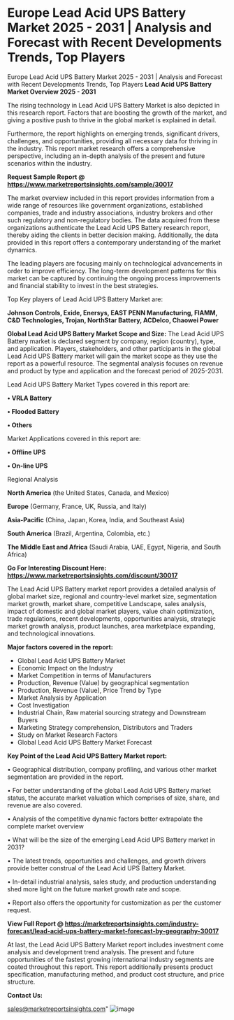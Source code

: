 # Europe Lead Acid UPS Battery Market 2025 - 2031 | Analysis and Forecast with Recent Developments Trends, Top Players
 Europe Lead Acid UPS Battery Market 2025 - 2031 | Analysis and Forecast with Recent Developments Trends, Top Players
<Strong> Lead Acid UPS Battery Market Overview 2025 - 2031</strong>

The rising technology in Lead Acid UPS Battery Market is also depicted in this research report. Factors that are boosting the growth of the market, and giving a positive push to thrive in the global market is explained in detail.

Furthermore, the report highlights on emerging trends, significant drivers, challenges, and opportunities, providing all necessary data for thriving in the industry. This report market research offers a comprehensive perspective, including an in-depth analysis of the present and future scenarios within the industry.

<strong>Request Sample Report @ <a href=https://www.marketreportsinsights.com/sample/30017>https://www.marketreportsinsights.com/sample/30017</a></strong>

The market overview included in this report provides information from a wide range of resources like government organizations, established companies, trade and industry associations, industry brokers and other such regulatory and non-regulatory bodies. The data acquired from these organizations authenticate the Lead Acid UPS Battery research report, thereby aiding the clients in better decision making. Additionally, the data provided in this report offers a contemporary understanding of the market dynamics.

The leading players are focusing mainly on technological advancements in order to improve efficiency. The long-term development patterns for this market can be captured by continuing the ongoing process improvements and financial stability to invest in the best strategies.

Top Key players of Lead Acid UPS Battery Market are:

<strong>Johnson Controls, Exide, Enersys, EAST PENN Manufacturing, FIAMM, C&D Technologies, Trojan, NorthStar Battery, ACDelco, Chaowei Power</strong>

<strong><b>Global Lead Acid UPS Battery Market Scope and Size:</b></strong>
The Lead Acid UPS Battery market is declared segment by company, region (country), type, and application. Players, stakeholders, and other participants in the global Lead Acid UPS Battery market will gain the market scope as they use the report as a powerful resource. The segmental analysis focuses on revenue and product by type and application and the forecast period of 2025-2031.

Lead Acid UPS Battery Market Types covered in this report are:

<strong>• VRLA Battery

• Flooded Battery

• Others</strong>

Market Applications covered in this report are:

<strong>• Offline UPS

• On-line UPS</strong> 

Regional Analysis

<strong>North America</strong> (the United States, Canada, and Mexico)

<strong>Europe</strong> (Germany, France, UK, Russia, and Italy)

<strong>Asia-Pacific</strong> (China, Japan, Korea, India, and Southeast Asia)

<strong>South America</strong> (Brazil, Argentina, Colombia, etc.)

<strong>The Middle East and Africa</strong> (Saudi Arabia, UAE, Egypt, Nigeria, and South Africa)

<strong>Go For Interesting Discount Here: <a href=https://www.marketreportsinsights.com/discount/30017>https://www.marketreportsinsights.com/discount/30017</a></strong>

The Lead Acid UPS Battery market report provides a detailed analysis of global market size, regional and country-level market size, segmentation market growth, market share, competitive Landscape, sales analysis, impact of domestic and global market players, value chain optimization, trade regulations, recent developments, opportunities analysis, strategic market growth analysis, product launches, area marketplace expanding, and technological innovations.

<strong><b>Major factors covered in the report:</b></strong>
<ul>
  <li>Global Lead Acid UPS Battery Market </li>
  <li>Economic Impact on the Industry</li>
  <li>Market Competition in terms of Manufacturers</li>
  <li>Production, Revenue (Value) by geographical segmentation</li>
  <li>Production, Revenue (Value), Price Trend by Type</li>
  <li>Market Analysis by Application</li>
  <li>Cost Investigation</li>
  <li>Industrial Chain, Raw material sourcing strategy and Downstream Buyers</li>
  <li>Marketing Strategy comprehension, Distributors and Traders</li>
  <li>Study on Market Research Factors</li>
  <li>Global Lead Acid UPS Battery Market Forecast</li>
</ul>

<strong><b>Key Point of the Lead Acid UPS Battery Market report:</b></strong>

• Geographical distribution, company profiling, and various other market segmentation are provided in the report.

• For better understanding of the global Lead Acid UPS Battery market status, the accurate market valuation which comprises of size, share, and revenue are also covered.

• Analysis of the competitive dynamic factors better extrapolate the complete market overview

• What will be the size of the emerging Lead Acid UPS Battery market in 2031?

• The latest trends, opportunities and challenges, and growth drivers provide better construal of the Lead Acid UPS Battery Market.

• In-detail industrial analysis, sales study, and production understanding shed more light on the future market growth rate and scope.

• Report also offers the opportunity for customization as per the customer request.

<strong><b>View Full Report @ <a href=https://marketreportsinsights.com/industry-forecast/lead-acid-ups-battery-market-forecast-by-geography-30017>https://marketreportsinsights.com/industry-forecast/lead-acid-ups-battery-market-forecast-by-geography-30017</a></b></strong>


At last, the Lead Acid UPS Battery Market report includes investment come analysis and development trend analysis. The present and future opportunities of the fastest growing international industry segments are coated throughout this report. This report additionally presents product specification, manufacturing method, and product cost structure, and price structure.

<strong>Contact Us:</strong>

sales@marketreportsinsights.com"
![image](https://github.com/user-attachments/assets/35f19fd5-aeff-4d86-852b-d4e60fbeef78)
